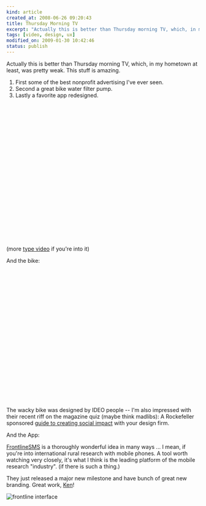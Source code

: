 ```yaml
--- 
kind: article
created_at: 2008-06-26 09:20:43
title: Thursday Morning TV
excerpt: "Actually this is better than Thursday morning TV, which, in my hometown at least, was pretty weak. This stuff is amazing."
tags: [video, design, ux]
modified_on: 2009-01-30 10:42:46
status: publish
---
```


Actually this is better than Thursday morning TV, which, in my hometown at least, was pretty weak. This stuff is amazing. 

<ol>
	<li>First some of the best nonprofit advertising I've ever seen.</li>
 	<li>Second a great bike water filter pump. 	</li>
  <li>Lastly a favorite app redesigned.</li>
</ol>

<object width="425" height="355"><param name="movie" value="http://www.youtube.com/v/WIvmE4_KMNw&hl=en"></param><param name="wmode" value="transparent"></param><embed src="http://www.youtube.com/v/WIvmE4_KMNw&hl=en" type="application/x-shockwave-flash" wmode="transparent" width="425" height="355"></embed></object>

(more <a href="http://www.ideaography.net/more-video-type-love/">type video</a> if you're into it) 

And the bike:

<object width="425" height="344"><param name="movie" value="http://www.youtube.com/v/-U-mvfjyiao&hl=en"></param><param name="wmode" value="transparent"></param><embed src="http://www.youtube.com/v/-U-mvfjyiao&hl=en" type="application/x-shockwave-flash" wmode="transparent" width="425" height="344"></embed></object>

The wacky bike was designed by IDEO people -- I'm also impressed with their recent riff on the magazine quiz (maybe think madlibs): A Rockefeller sponsored <a href="https://client.ideo.com/socialimpact/">guide to creating social impact</a> with your design firm. 

And the App: 

<a href="http://www.frontlinesms.com/">FrontlineSMS</a> is a thoroughly wonderful idea in many ways ... I mean, if you're into international rural research with mobile phones. A tool worth watching very closely, it's what I think is the leading platform of the mobile research "industry". (if there is such a thing.)

They just released a major new milestone and have bunch of great new branding. Great work, <a href="http://www.blogspot.kiwanja.net/">Ken</a>!

<img src="/images/frontline.png" alt="frontline interface"/>
